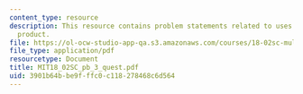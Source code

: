 ```yaml
---
content_type: resource
description: This resource contains problem statements related to uses of the dot
  product.
file: https://ol-ocw-studio-app-qa.s3.amazonaws.com/courses/18-02sc-multivariable-calculus-fall-2010/3901b64bbe9fffc0c118278468c6d564_MIT18_02SC_pb_3_quest.pdf
file_type: application/pdf
resourcetype: Document
title: MIT18_02SC_pb_3_quest.pdf
uid: 3901b64b-be9f-ffc0-c118-278468c6d564
---
```

